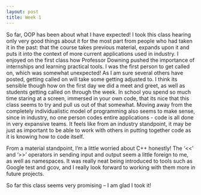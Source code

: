 ```yaml
---
layout: post
title: Week 1
---
```


So far, OOP has been about what I have expected! I took this class hearing only very good things about it for the most part from people who had taken it in the past: that the course takes previous material, expands upon it and puts it into the context of more current applications used in industry. I enjoyed on the first class how Professor Downing pushed the importance of internships and learning practical tools. I was the first person to get called on, which was somewhat unexpected! As I am sure several others have posted, getting called on will take some getting adjusted to. I think its sensible though how on the first day we did a meet and greet, as well as students getting called on through the week. In school you spend so much time staring at a screen, immersed in your own code, that its nice that this class seems to try and pull us out of that somewhat. Moving away from the completely individualistic model of programming also seems to make sense, since in industry, no one person codes entire applications - code is all done in very expansive teams. It feels like from an industry standpoint, it may be just as important to be able to work with others in putting together code as it is knowing how to code itself. 

From a material standpoint, I’m a little worried about C++ honestly! The ‘<<’ and ‘>>’ operators in sending input and output seem a little foreign to me, as well as namespaces. It was really neat being introduced to tools such as Google test and gcov, and I really look forward to working with them more in future projects.

So far this class seems very promising – I am glad I took it!
